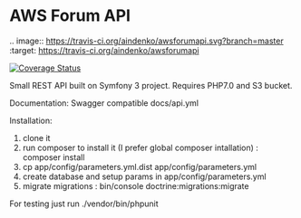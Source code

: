 
AWS Forum API
========================
.. image:: https://travis-ci.org/aindenko/awsforumapi.svg?branch=master
    :target: https://travis-ci.org/aindenko/awsforumapi
    
[![Coverage Status](https://coveralls.io/repos/github/aindenko/awsforumapi/badge.svg?branch=code-review)](https://coveralls.io/github/aindenko/awsforumapi?branch=code-review)


Small REST API built on Symfony 3 project.
Requires PHP7.0 and S3 bucket.

Documentation: Swagger compatible docs/api.yml

Installation:

1. clone it
2. run composer to install it (I prefer global composer intallation) : composer install
3. cp app/config/parameters.yml.dist app/config/parameters.yml
3. create database and setup params in app/config/parameters.yml
3. migrate migrations : bin/console doctrine:migrations:migrate 
    
For testing just run ./vendor/bin/phpunit
